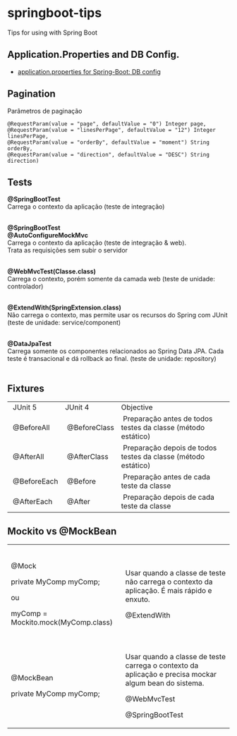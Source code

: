 # springboot-tips
Tips for using with Spring Boot

## Application.Properties and DB Config.
- [application.properties for Spring-Boot: DB config](https://github.com/carlosjunior1983/application.properties)


## Pagination

Parâmetros de paginação
```
@RequestParam(value = "page", defaultValue = "0") Integer page,
@RequestParam(value = "linesPerPage", defaultValue = "12") Integer linesPerPage,
@RequestParam(value = "orderBy", defaultValue = "moment") String orderBy,
@RequestParam(value = "direction", defaultValue = "DESC") String direction)

```


## Tests 

<strong>@SpringBootTest</strong><br>
Carrega o contexto da aplicação (teste de integração)<br><br>

<strong>@SpringBootTest<br>
@AutoConfigureMockMvc</strong><br>
Carrega o contexto da aplicação (teste de integração & web). <br>
Trata as requisições sem subir o servidor<br><br>

<strong>@WebMvcTest(Classe.class)</strong><br>
Carrega o contexto, porém somente da camada web (teste de unidade: controlador)<br><br>

<strong>@ExtendWith(SpringExtension.class)</strong><br>
Não carrega o contexto, mas permite usar os recursos do Spring com JUnit (teste de unidade: service/component)<br><br>

<strong>@DataJpaTest</strong><br>
Carrega somente os componentes relacionados ao Spring Data JPA. Cada teste é transacional e dá rollback ao final. (teste de unidade: repository)<br><br>


## Fixtures 

<table>
<tbody>
<tr style="height: 23px;">
<td style="height: 23px;strong">&nbsp;JUnit 5&nbsp;</td>
<td style="height: 23px;">JUnit 4</td>
<td style="height: 23px;">Objective</td>
</tr>
<tr style="height: 23.5px;">
<td style="height: 23.5px;">&nbsp;<span style="font-weight: 400;">@BeforeAll</span></td>
<td style="height: 23.5px;">&nbsp;<span style="font-weight: 400;">@BeforeClass</span></td>
<td style="height: 23.5px;">&nbsp;<span style="font-weight: 400;">Prepara&ccedil;&atilde;o antes de todos testes da classe (m&eacute;todo est&aacute;tico)</span></td>
</tr>
<tr style="height: 23px;">
<td style="height: 23px;">&nbsp;<span style="font-weight: 400;">@AfterAll</span></td>
<td style="height: 23px;">&nbsp;<span style="font-weight: 400;">@AfterClass</span></td>
<td style="height: 23px;">&nbsp;<span style="font-weight: 400;">Prepara&ccedil;&atilde;o depois de todos testes da classe (m&eacute;todo est&aacute;tico)</span></td>
</tr>
<tr style="height: 23px;">
<td style="height: 23px;">&nbsp;<span style="font-weight: 400;">@BeforeEach</span></td>
<td style="height: 23px;">&nbsp;<span style="font-weight: 400;">@Before</span></td>
<td style="height: 23px;">&nbsp;<span style="font-weight: 400;">Prepara&ccedil;&atilde;o antes de cada teste da classe </span></td>
</tr>
<tr style="height: 23px;">
<td style="height: 23px;">&nbsp;<span style="font-weight: 400;">@AfterEach</span></td>
<td style="height: 23px;">&nbsp;<span style="font-weight: 400;">@After</span></td>
<td style="height: 23px;">&nbsp;<span style="font-weight: 400;">Prepara&ccedil;&atilde;o depois de cada teste da classe </span></td>
</tr>
</tbody>
</table>

## Mockito vs @MockBean
<table>
<tbody>
<tr>
<td>&nbsp;
<p><span style="font-weight: 400;">@Mock</span></p>
<p><span style="font-weight: 400;">private MyComp myComp;</span></p>
<p><span style="font-weight: 400;">ou&nbsp;</span></p>
<p><span style="font-weight: 400;">myComp = Mockito.mock(MyComp.class)</span></p>
</td>
<td>&nbsp;
<p><span style="font-weight: 400;">Usar quando a classe de teste n&atilde;o carrega o contexto da aplica&ccedil;&atilde;o. &Eacute; mais r&aacute;pido e enxuto.</span></p>
<p><span style="font-weight: 400;">@ExtendWith</span></p>
</td>
</tr>
<tr>
<td>&nbsp;
<p><span style="font-weight: 400;">@MockBean</span></p>
<p><span style="font-weight: 400;">private MyComp myComp;</span></p>
</td>
<td>&nbsp;
<p><span style="font-weight: 400;">Usar quando a classe de teste carrega o contexto da aplica&ccedil;&atilde;o e precisa mockar algum bean do sistema.</span></p>
<p><span style="font-weight: 400;">@WebMvcTest</span></p>
<p><span style="font-weight: 400;">@SpringBootTest</span></p>
</td>
</tr>
</tbody>
</table>




